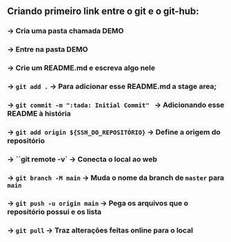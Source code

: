 ## Criando primeiro link entre o git e o git-hub: 

### -> Cria uma pasta chamada DEMO
### -> Entre na pasta DEMO
### -> Crie um README.md e escreva algo nele
### -> `git add .` -> Para adicionar esse README.md a stage area;
### -> `git commit -m ":tada: Initial Commit" ` -> Adicionando esse README à história
### -> `git add origin ${SSH_DO_REPOSITÓRIO}` -> Define  a origem do repositório
### -> ``git remote -v` -> Conecta o local ao web
### -> `git branch -M main` -> Muda o nome da branch de `master` para `main`
### -> `git push -u origin main` -> Pega os arquivos que o repositório possui e os lista
### -> `git pull` -> Traz alterações feitas online para o local